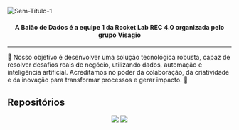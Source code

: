 ![Sem-Título-1](https://github.com/user-attachments/assets/2bdbde2a-54de-4b4b-9228-88f1035b96b5)

<h4 align="center">A Baião de Dados é a equipe 1 da Rocket Lab REC 4.0 organizada pelo grupo Visagio</h4>

---

<p> 🎯 Nosso objetivo é desenvolver uma solução tecnológica robusta, capaz de resolver desafios reais de negócio, utilizando dados, automação e inteligência artificial. Acreditamos no poder da colaboração, da criatividade e da inovação para transformar processos e gerar impacto. 🚀 </p>

## Repositórios

<p align="center">
    <a href="https://github.com/Baiao-de-Dados/rpe-frontend" target="_blank"><img src="https://github-readme-stats.vercel.app/api/pin/?username=Baiao-de-Dados&repo=rpe-frontend&show_owner=true&bg_color=efe1c9&title_color=342619&icon_color=b16b31&text_color=342619&hide_border=true" /></a>
      <a href="https://github.com/Baiao-de-Dados/rpe-backend" target="_blank"><img src="https://github-readme-stats.vercel.app/api/pin/?username=Baiao-de-Dados&repo=rpe-backend&show_owner=true&bg_color=efe1c9&title_color=342619&icon_color=b16b31&text_color=342619&hide_border=true" /></a>
</p
